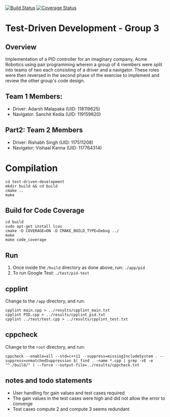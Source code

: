 [![Build Status](https://app.travis-ci.com/adarshmalapaka/test-driven-development.svg?branch=main)](https://app.travis-ci.com/adarshmalapaka/test-driven-development) [![Coverage Status](https://coveralls.io/repos/github/adarshmalapaka/test-driven-development/badge.svg?branch=main)](https://coveralls.io/github/adarshmalapaka/test-driven-development?branch=main)

# Test-Driven Development - Group 3

## Overview
Implementation of a PID controller for an imaginary company, Acme Robotics using pair programming wherein a group of 4 members were split into teams of two each consisting of a driver and a navigator. These roles were then reversed in the second phase of the exercise to implement and review the other group's code design.

## Team 1 Members:
- Driver: Adarsh Malapaka (UID: 118119625) 
- Navigator: Sanchit Kedia (UID: 119159620)

## Part2: Team 2 Members
- Driver: Rishabh Singh (UID: 117511208)
- Navigator: Vishaal Kanna (UID: 117764314)

# Compilation
```
cd test-driven-development
mkdir build && cd build
cmake .. 
make
```

## Build for Code Coverage
```
cd build
sudo apt-get install lcov
cmake -D COVERAGE=ON -D CMAKE_BUILD_TYPE=Debug ../
make 
make code_coverage
```

## Run

1. Once inside the `/build` directory as done above, run: `./app/pid`
2. To run Google Test: `./test/pid-test`

## cpplint

Change to the `/app` directory, and run:
```
cpplint main.cpp > ../results/cpplint_main.txt
cpplint PID.cpp > ../results/cpplint_pid.txt
cpplint ../test/test.cpp > ../results/cpplint_test.txt
```

## cppcheck

Change to the `root` directory, and run:
```
cppcheck --enable=all --std=c++11 --suppress=missingIncludeSystem . --suppress=unmatchedSuppression $( find . -name *.cpp | grep -vE -e "^./build/" ) --force --output-file=../results/cppcheck.txt
```
## notes and todo statements
- User handling for gain values and test cases required
- The gain values in the test cases were high and did not allow the error to converge
- Test cases compute 2 and compute 3 seems redundant